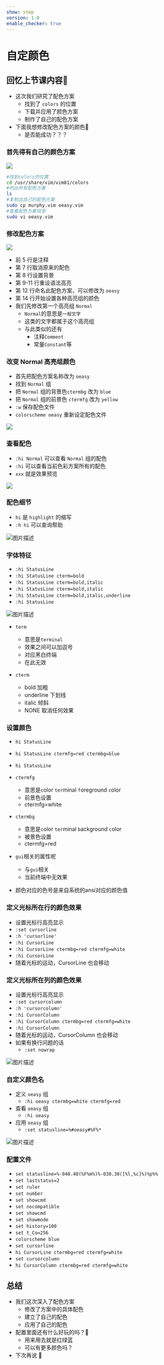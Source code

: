 ```yaml
---
show: step
version: 1.0
enable_checker: true
---
```


# 自定颜色

## 回忆上节课内容🤔

- 这次我们研究了配色方案
	- 找到了 `colors` 的位置
	- 下载并应用了颜色方案
	- 制作了自己的配色方案
- 下面我想修改配色方案的颜色🤔
	- 是否能成功？？？

### 首先得有自己的颜色方案

![](https://labfile.oss.aliyuncs.com/courses/2840/addMyColor.png)

```bash
#找到colors的位置
cd /usr/share/vim/vim81/colors
#列出所有配色方案
ls
#复制出自己的配色方案
sudo cp murphy.vim oeasy.vim
#查看配色方案信息
sudo vi oeasy.vim
```

### 修改配色方案

![](https://labfile.oss.aliyuncs.com/courses/2840/oeasyvim)

- 前 5 行是注释
- 第 7 行取消原来的配色
- 第 8 行设置背景
- 第 9-11 行重设语法高亮
- 第 12 行命名此配色方案，可以修改为 `oeasy`
- 第 14 行开始设置各种高亮组的颜色
- 我们先修改第一个高亮组 `Normal`
  - `Normal`的意思是`一般文字`
  - 这类的文字都属于这个高亮组
  - 与此类似的还有
    - 注释`Comment`
	- 常量`Constant`等

### 改变 Normal 高亮组颜色

- 首先把配色方案名称改为 `oeasy`
- 找到 `Normal` 组
- 把 `Normal` 组的背景色`ctermbg` 改为 `blue`
- 把 `Normal` 组的前景色 `ctermfg` 改为 `yellow`
- `:w` 保存配色文件
- `colorscheme oeasy` 重新设定配色文件

![](https://labfile.oss.aliyuncs.com/courses/2840/modifiedVim.png)

### 查看配色

- `:hi Normal` 可以查看 `Normal` 组的配色
- `:hi` 可以查看当前色彩方案所有的配色
- `xxx` 就是效果预览

![](https://labfile.oss.aliyuncs.com/courses/2840/showColors.png)

### 配色细节

- `hi` 是 `highlight` 的缩写
- `:h hi` 可以查询帮助

![图片描述](https://doc.shiyanlou.com/courses/uid1190679-20210709-1625839962834)

### 字体特征

- `:hi StatusLine`
- `:hi StatusLine cterm=bold`
- `:hi StatusLine cterm=bold,italic`
- `:hi StatusLine cterm=bold,italic`
- `:hi StatusLine cterm=bold,italic,underline`
- `:hi StatusLine`

![图片描述](https://doc.shiyanlou.com/courses/uid1190679-20210709-1625840276836)

- `term`
  - 意思是`terminal`
  - 效果之间可以加逗号
  - 对应黑白终端
  - 在此无效

- `cterm`
  - bold 加粗
  - underline 下划线
  - italic 倾斜
  - NONE 取消任何效果

### 设置颜色

- `hi StatusLine`
- `hi StatusLine ctermfg=red ctermbg=blue`
- `hi StatusLine`

- `ctermfg`
	- 意思是`c`olor `ter`minal `f`oreground `c`olor
	- 前景色设置
	- ctermfg=white

- `ctermbg`
	- 意思是`c`olor `ter`minal `b`ackground `c`olor
	- 被景色设置
	- ctermfg=red

- `gui`相关的属性呢
	- 与`gui`相关
	- 当前终端中无效果

- 颜色对应的色号是来自系统的ansi对应的颜色值

### 定义光标所在行的颜色效果

- 设置光标行高亮显示
- `:set cursorline`
- `:h 'cursorline'`
- `:hi CursorLine`
- `:hi CursorLine ctermbg=red ctermfg=white`
- `:hi CursorLine`
- 随着光标的运动，CursorLine 也会移动

### 定义光标所在列的颜色效果

- 设置光标行高亮显示
- `:set cursorcolumn`
- `:h 'cursorcolumn'`
- `:hi CursorColumn`
- `:hi CursorColumn ctermbg=red ctermfg=white`
- `:hi CursorColumn`
- 随着光标的运动，CursorColumn 也会移动
- 如果有换行问题的话 
	- `:set nowrap`

![图片描述](https://doc.shiyanlou.com/courses/uid1190679-20210709-1625841300802)

### 自定义颜色名

- 定义 `oeasy` 组 
	- `:hi oeasy ctermbg=white ctermfg=red`
- 查看 `oeasy` 组 
	- `:hi oeasy`
- 应用 `oeasy` 组 
	- `:set statusline=%#oeasy#%F%*`

![图片描述](https://doc.shiyanlou.com/courses/2840/1190679/66e7f69d6cf33d257ea6ffa1803391b4-0)

### 配置文件

- `set statusline=%-040.40(%F%m%)%-030.30([%l,%c]%)%p%%`
- `set laststatus=2`
- `set ruler` 
- `set number` 
- `set showcmd`
- `set nocompatible` 
- `set showcmd`
- `set showmode` 
- `set history=100` 
- `set t_Co=256`
- `colorscheme blue`
- `set cursorline`
- `hi CursorLine ctermbg=red ctermfg=white` 
- `set cursorcolumn`
- `hi CursorColumn ctermbg=red ctermfg=white` 

## 总结
- 我们这次深入了配色方案
	- 修改了方案中的具体配色
	- 建立了自己的配色
	- 应用了自己的配色
- 配置里面还有什么好玩的吗？🤔
	- 用来用去就是红绿蓝
	- 可以有更多颜色吗？
- 下次再说 👋






